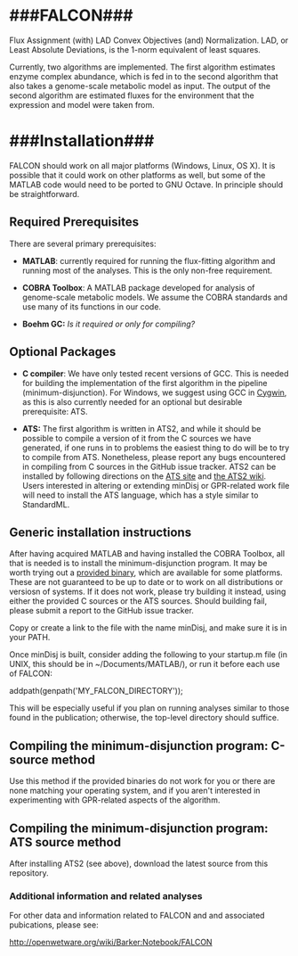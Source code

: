 ###FALCON###
====

Flux Assignment (with) LAD Convex Objectives (and) Normalization.
LAD, or Least Absolute Deviations, is the 1-norm equivalent of least squares.

Currently, two algorithms are implemented. The first algorithm estimates
enzyme complex abundance, which is fed in to the second algorithm that
also takes a genome-scale metabolic model as input. The output of the
second algorithm are estimated fluxes for the environment that the
expression and model were taken from.


###Installation###
====

FALCON should work on all major platforms (Windows, Linux, OS X). It
is possible that it could work on other platforms as well, but some of
the MATLAB code would need to be ported to GNU Octave. In principle
should be straightforward.

## Required Prerequisites ##

There are several primary prerequisites:

* **MATLAB**: currently required for running the flux-fitting algorithm and 
 running most of the analyses. This is the only non-free requirement.

* **COBRA Toolbox**: A MATLAB package developed for analysis of genome-scale
 metabolic models. We assume the COBRA standards and use many of its functions
 in our code.

* **Boehm GC:** *Is it required or only for compiling?*


## Optional Packages ##
* **C compiler**: We have only tested recent versions of GCC. This is
 needed for building the implementation of the first algorithm in the
 pipeline (minimum-disjunction). For Windows, we suggest using GCC in
 [Cygwin](http://cygwin.com/), as this is also currently needed for an
 optional but desirable prerequisite: ATS.

* **ATS:** The first algorithm is written in ATS2, and while it should
 be possible to compile a version of it from the C sources we have
 generated, if one runs in to problems the easiest thing to do will be
 to try to compile from ATS. Nonetheless, please report any bugs
 encountered in compiling from C sources in the GitHub issue tracker.
 ATS2 can be installed by following directions on the [ATS
 site](http://www.ats-lang.org/DOWNLOAD/) and [the ATS2
 wiki](http://sourceforge.net/p/ats2-lang/wiki/Building%20and%20installing/).
 Users interested in altering or extending minDisj or GPR-related work
 file will need to install the ATS language, which has a style similar
 to StandardML.


## Generic installation instructions ##
After having acquired MATLAB and having installed the COBRA Toolbox,
all that is needed is to install the minimum-disjunction program. It
may be worth trying out a [provided
binary](https://app.box.com/s/ujwvl9vsbzsjyq7qpjao), which are
available for some platforms. These are not guaranteed to be up to
date or to work on all distributions or versiosn of systems. If it
does not work, please try building it instead, using either the
provided C sources or the ATS sources.  Should building fail, please
submit a report to the GitHub issue tracker.

Copy or create a link to the file with the name minDisj, and
make sure it is in your PATH.

Once minDisj is built, consider adding the following to your startup.m
file (in UNIX, this should be in ~/Documents/MATLAB/), or run it
before each use of FALCON:

addpath(genpath('MY_FALCON_DIRECTORY'));

This will be especially useful if you plan on running analyses 
similar to those found in the publication; otherwise, the top-level
directory should suffice.

## Compiling the minimum-disjunction program: C-source method ##
Use this method if the provided binaries do not work for you
or there are none matching your operating system, and if you
aren't interested in experimenting with GPR-related aspects
of the algorithm.



## Compiling the minimum-disjunction program: ATS source method ##
After installing ATS2 (see above), download the latest source
from this repository.



### Additional information and related analyses ###

For other data and information related to FALCON and and associated
pubications, please see:

http://openwetware.org/wiki/Barker:Notebook/FALCON
